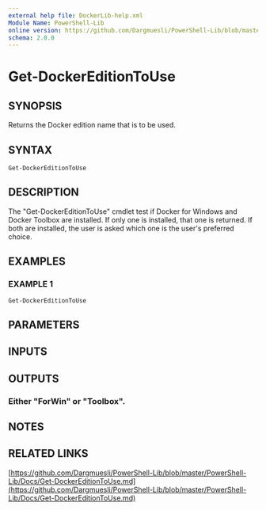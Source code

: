 ```yaml
---
external help file: DockerLib-help.xml
Module Name: PowerShell-Lib
online version: https://github.com/Dargmuesli/PowerShell-Lib/blob/master/PowerShell-Lib/Docs/Get-DockerEditionToUse.md
schema: 2.0.0
---
```


# Get-DockerEditionToUse

## SYNOPSIS
Returns the Docker edition name that is to be used.

## SYNTAX

```
Get-DockerEditionToUse
```

## DESCRIPTION
The "Get-DockerEditionToUse" cmdlet test if Docker for Windows and Docker Toolbox are installed.
If only one is installed, that one is returned.
If both are installed, the user is asked which one is the user's preferred choice.

## EXAMPLES

### EXAMPLE 1
```
Get-DockerEditionToUse
```

## PARAMETERS

## INPUTS

## OUTPUTS

### Either "ForWin" or "Toolbox".

## NOTES

## RELATED LINKS

[https://github.com/Dargmuesli/PowerShell-Lib/blob/master/PowerShell-Lib/Docs/Get-DockerEditionToUse.md](https://github.com/Dargmuesli/PowerShell-Lib/blob/master/PowerShell-Lib/Docs/Get-DockerEditionToUse.md)

